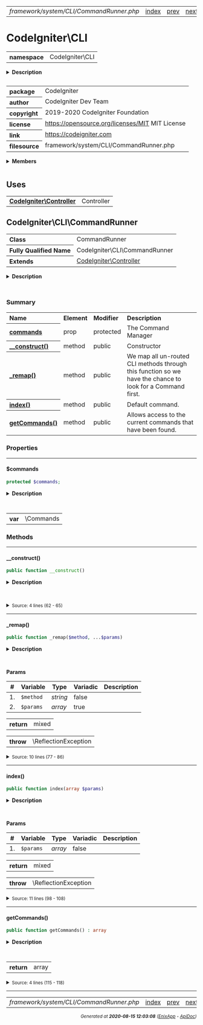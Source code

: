 


 



<table>
<tr>
<td style="width:100%"><em>framework/system/CLI/CommandRunner.php</em></td>
<td><a href="../../../../../../api/index.md">index</a></td>
<td><a href="../../../../../../api/vendor/codeigniter4/framework/system/CLI/CLI.md">prev</a></td>
<td><a href="../../../../../../api/vendor/codeigniter4/framework/system/CLI/Commands.md">next</a></td>
</tr>
</table>







# CodeIgniter\CLI 
<table style="text-align:left">
<tr><th>namespace</th><td>CodeIgniter\CLI</td></tr>
</table>

<details>
<summary style="margin-bottom:12px;"><strong>Description</strong></summary>

<table>
<tr><td>
CodeIgniter
</td></tr>
</table>

<table>
<tr><td>
An open source application development framework for PHP

This content is released under the MIT License (MIT)

Copyright (c) 2014-2019 British Columbia Institute of Technology
Copyright (c) 2019-2020 CodeIgniter Foundation

Permission is hereby granted, free of charge, to any person obtaining a copy
of this software and associated documentation files (the "Software"), to deal
in the Software without restriction, including without limitation the rights
to use, copy, modify, merge, publish, distribute, sublicense, and/or sell
copies of the Software, and to permit persons to whom the Software is
furnished to do so, subject to the following conditions:

The above copyright notice and this permission notice shall be included in
all copies or substantial portions of the Software.

THE SOFTWARE IS PROVIDED "AS IS", WITHOUT WARRANTY OF ANY KIND, EXPRESS OR
IMPLIED, INCLUDING BUT NOT LIMITED TO THE WARRANTIES OF MERCHANTABILITY,
FITNESS FOR A PARTICULAR PURPOSE AND NONINFRINGEMENT. IN NO EVENT SHALL THE
AUTHORS OR COPYRIGHT HOLDERS BE LIABLE FOR ANY CLAIM, DAMAGES OR OTHER
LIABILITY, WHETHER IN AN ACTION OF CONTRACT, TORT OR OTHERWISE, ARISING FROM,
OUT OF OR IN CONNECTION WITH THE SOFTWARE OR THE USE OR OTHER DEALINGS IN
THE SOFTWARE.
</td></tr>
</table>

</details>



<table style="text-align:left">
<tr style="vertical-align:top;">
<th>package</th>
<td>CodeIgniter
</td>
</tr>
<tr style="vertical-align:top;">
<th>author</th>
<td>CodeIgniter Dev Team
</td>
</tr>
<tr style="vertical-align:top;">
<th>copyright</th>
<td>2019-2020 CodeIgniter Foundation
</td>
</tr>
<tr style="vertical-align:top;">
<th>license</th>
<td><a href="https://opensource.org/licenses/MIT">https://opensource.org/licenses/MIT</a>	MIT License
</td>
</tr>
<tr style="vertical-align:top;">
<th>link</th>
<td><a href="https://codeigniter.com">https://codeigniter.com</a>

</td>
</tr>
<tr style="vertical-align:top;">
<th>filesource</th>
<td>framework/system/CLI/CommandRunner.php
</td>
</tr>
</table>

 

<details>
<summary style="margin-bottom:12px;"><strong>Members</strong></summary>
<table>
<tr><td><a href="../../../../../../api/vendor/codeigniter4/framework/system/CLI/BaseCommand.md">CodeIgniter\CLI\BaseCommand</a></td></tr>
<tr><td><a href="../../../../../../api/vendor/codeigniter4/framework/system/CLI/CLI.md">CodeIgniter\CLI\CLI</a></td></tr>
<tr><td><a href="../../../../../../api/vendor/codeigniter4/framework/system/CLI/CommandRunner.md">CodeIgniter\CLI\CommandRunner</a></td></tr>
<tr><td><a href="../../../../../../api/vendor/codeigniter4/framework/system/CLI/Commands.md">CodeIgniter\CLI\Commands</a></td></tr>
<tr><td><a href="../../../../../../api/vendor/codeigniter4/framework/system/CLI/Console.md">CodeIgniter\CLI\Console</a></td></tr>
<tr><td><a href="../../../../../../api/vendor/codeigniter4/framework/system/CLI/Exceptions/CLIException.md">CodeIgniter\CLI\Exceptions\CLIException</a></td></tr>
</table>
</details>



 
 ## Uses

<table style="text-align:left;">
<tr>
<td>
<a href="../../../../../../api/vendor/codeigniter4/framework/system/Controller.md"><strong>CodeIgniter\Controller</strong></a>
</td>
<td>Controller</td>
</tr>
</table>



 
## CodeIgniter\CLI\CommandRunner

<table style="text-align:left">
<tr><th>Class</th><td>CommandRunner</td></tr>
<tr><th>Fully Qualified Name</th><td>CodeIgniter\CLI\CommandRunner</td></tr>
<tr><th>Extends</th><td><a href="../../../../../../api/vendor/codeigniter4/framework/system/Controller.md">CodeIgniter\Controller</a></td></tr>
</table>


<details>
<summary style="margin-bottom:12px;"><strong>Description</strong></summary>

<table>
<tr><td>
Command runner
</td></tr>
</table>


</details>



<table style="text-align:left">
</table>



### Summary


<table style="text-align:left;">
<tr>
<th>Name</th>
<th>Element</th>
<th>Modifier</th>
<th>Description</th>
</tr>

<tr>
<th><a href="#commands"><strong>commands</strong></a></th>
<td>prop</td>
<td>
protected

</td>
<td>The Command Manager</td>
</tr>

<tr>
<th><a href="#__construct"><strong>__construct</strong>()</a></th>
<td>method</td>
<td>
public

</td>
<td>Constructor</td>
</tr>
<tr>
<th><a href="#_remap"><strong>_remap</strong>()</a></th>
<td>method</td>
<td>
public

</td>
<td>We map all un-routed CLI methods through this function
so we have the chance to look for a Command first.</td>
</tr>
<tr>
<th><a href="#index"><strong>index</strong>()</a></th>
<td>method</td>
<td>
public

</td>
<td>Default command.</td>
</tr>
<tr>
<th><a href="#getCommands"><strong>getCommands</strong>()</a></th>
<td>method</td>
<td>
public

</td>
<td>Allows access to the current commands that have been found.</td>
</tr>

</table>





### Properties


<hr>

#### $commands

```php
protected $commands;
```

<details>
<summary style="margin-bottom:12px;"><strong>Description</strong></summary>

<table>
<tr><td>
The Command Manager
</td></tr>
</table>


</details>



<table style="text-align:left">
</table>




<table>
<tr>
<th style="vertical-align:top;">var</th>
<td>\Commands
</td>
</tr>
</table>







### Methods


<hr>

#### __construct()

```php
public function __construct()
```

<details>
<summary style="margin-bottom:12px;"><strong>Description</strong></summary>

<table>
<tr><td>
Constructor
</td></tr>
</table>


</details>



<table style="text-align:left">
</table>










<details>
<summary><small>Source: 4 lines (62 - 65)</small></summary>

```php
public function __construct()
{
	$this->commands = service('commands');
}
```

</details>


<hr>

#### _remap()

```php
public function _remap($method, ...$params)
```

<details>
<summary style="margin-bottom:12px;"><strong>Description</strong></summary>

<table>
<tr><td>
We map all un-routed CLI methods through this function
so we have the chance to look for a Command first.
</td></tr>
</table>


</details>



<table style="text-align:left">
</table>


**Params**

<table>
<thead>
<tr>
<th>#</th>
<th>Variable</th>
<th>Type</th>
<th>Variadic</th>
<th>Description</th>
</tr>
</thead>
<tbody>

<tr>
<td>1.</td>
<td><code>$method</code></td>
<td><em>string
</em></td>
<td>false</td>
<td></td>
</tr>

<tr>
<td>2.</td>
<td><code>$params</code></td>
<td><em>array
</em></td>
<td>true</td>
<td></td>
</tr>


</tbody>
</table>



<table>
<tr>
<th style="vertical-align:top;">return</th>
<td>mixed
</td>
</tr>
</table>


<table>
<tr>
<th style="vertical-align:top;">throw</th>
<td>\ReflectionException
</td>
</tr>
</table>



<details>
<summary><small>Source: 10 lines (77 - 86)</small></summary>

```php
public function _remap($method, ...$params)
{
	// The first param is usually empty, so scrap it.
	if (empty($params[0]))
	{
		array_shift($params);
	}

	return $this->index($params);
}
```

</details>


<hr>

#### index()

```php
public function index(array $params)
```

<details>
<summary style="margin-bottom:12px;"><strong>Description</strong></summary>

<table>
<tr><td>
Default command.
</td></tr>
</table>


</details>



<table style="text-align:left">
</table>


**Params**

<table>
<thead>
<tr>
<th>#</th>
<th>Variable</th>
<th>Type</th>
<th>Variadic</th>
<th>Description</th>
</tr>
</thead>
<tbody>

<tr>
<td>1.</td>
<td><code>$params</code></td>
<td><em>array
</em></td>
<td>false</td>
<td></td>
</tr>


</tbody>
</table>



<table>
<tr>
<th style="vertical-align:top;">return</th>
<td>mixed
</td>
</tr>
</table>


<table>
<tr>
<th style="vertical-align:top;">throw</th>
<td>\ReflectionException
</td>
</tr>
</table>



<details>
<summary><small>Source: 11 lines (98 - 108)</small></summary>

```php
public function index(array $params)
{
	$command = array_shift($params);

	if (is_null($command))
	{
		$command = 'list';
	}

	return service('commands')->run($command, $params);
}
```

</details>


<hr>

#### getCommands()

```php
public function getCommands() : array
```

<details>
<summary style="margin-bottom:12px;"><strong>Description</strong></summary>

<table>
<tr><td>
Allows access to the current commands that have been found.
</td></tr>
</table>


</details>



<table style="text-align:left">
</table>





<table>
<tr>
<th style="vertical-align:top;">return</th>
<td>array
</td>
</tr>
</table>





<details>
<summary><small>Source: 4 lines (115 - 118)</small></summary>

```php
public function getCommands(): array
{
	return $this->commands->getCommands();
}
```

</details>





 


 
  




<hr>

<table>
<tr>
<td style="width:100%"><em>framework/system/CLI/CommandRunner.php</em></td>
<td><a href="../../../../../../api/index.md">index</a></td>
<td><a href="../../../../../../api/vendor/codeigniter4/framework/system/CLI/CLI.md">prev</a></td>
<td><a href="../../../../../../api/vendor/codeigniter4/framework/system/CLI/Commands.md">next</a></td>
<td><a href="#">top</a></td></tr>
</table>




<div style="text-align:right;">

<small>_Generated at **2020-08-15 12:03:08**_ *([EnixApp](https://github.com/enix-app) - [ApiDoc](https://github.com/enix-app/apidoc))*</small>
</div>